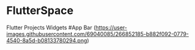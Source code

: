 # FlutterSpace
Flutter Projects Widgets
#App Bar
(https://user-images.githubusercontent.com/69040085/266852185-b882f092-0779-4540-8a5d-b08133780294.png)
